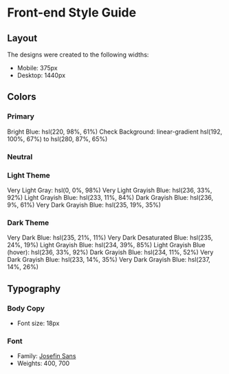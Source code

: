 # Front-end Style Guide

## Layout

The designs were created to the following widths:

- Mobile: 375px
- Desktop: 1440px

## Colors

### Primary

 Bright Blue: hsl(220, 98%, 61%)
 Check Background: linear-gradient hsl(192, 100%, 67%) to hsl(280, 87%, 65%)

### Neutral

### Light Theme

 Very Light Gray: hsl(0, 0%, 98%)
 Very Light Grayish Blue: hsl(236, 33%, 92%)
Light Grayish Blue: hsl(233, 11%, 84%)
 Dark Grayish Blue: hsl(236, 9%, 61%)
 Very Dark Grayish Blue: hsl(235, 19%, 35%)

### Dark Theme

 Very Dark Blue: hsl(235, 21%, 11%)
 Very Dark Desaturated Blue: hsl(235, 24%, 19%)
 Light Grayish Blue: hsl(234, 39%, 85%)
 Light Grayish Blue (hover): hsl(236, 33%, 92%)
 Dark Grayish Blue: hsl(234, 11%, 52%)
 Very Dark Grayish Blue: hsl(233, 14%, 35%)
 Very Dark Grayish Blue: hsl(237, 14%, 26%)

## Typography

### Body Copy

- Font size: 18px

### Font

- Family: [Josefin Sans](https://fonts.google.com/specimen/Josefin+Sans)
- Weights: 400, 700
